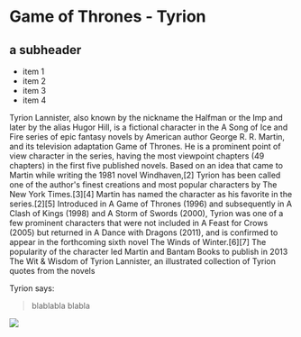 # Game of Thrones - Tyrion
## a subheader

* item 1
* item 2
* item 3
* item 4

Tyrion Lannister, also known by the nickname the Halfman or the Imp and later by the alias Hugor Hill, is a fictional character in the A Song of Ice and Fire series of epic fantasy novels by American author George R. R. Martin, and its television adaptation Game of Thrones. He is a prominent point of view character in the series, having the most viewpoint chapters (49 chapters) in the first five published novels. Based on an idea that came to Martin while writing the 1981 novel Windhaven,[2] Tyrion has been called one of the author's finest creations and most popular characters by The New York Times.[3][4] Martin has named the character as his favorite in the series.[2][5]
Introduced in A Game of Thrones (1996) and subsequently in A Clash of Kings (1998) and A Storm of Swords (2000), Tyrion was one of a few prominent characters that were not included in A Feast for Crows (2005) but returned in A Dance with Dragons (2011), and is confirmed to appear in the forthcoming sixth novel The Winds of Winter.[6][7] The popularity of the character led Martin and Bantam Books to publish in 2013 The Wit & Wisdom of Tyrion Lannister, an illustrated collection of Tyrion quotes from the novels

Tyrion says:
> blablabla
> blabla

<img src="https://www.bing.com/images/search?view=detailV2&ccid=4gbPO8K8&id=413CB923C6925BC9CB99E30DFEDAA5C4DB134273&thid=OIP.4gbPO8K8hN9FL4qynMpAzwHaMC&mediaurl=https%3a%2f%2fvignette.wikia.nocookie.net%2fgameofthrones%2fimages%2f8%2f86%2fTyrion_S8_Cropped.jpg%2frevision%2flatest%3fcb%3d20190206214225&exph=1812&expw=1114&q=tyrion+lannister&simid=608003889537025537&ck=0905FDB7EB7C45732E367C5CD0991BE3&selectedIndex=2">

